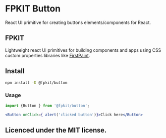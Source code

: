 # FPKIT Button

React UI primitive for creating buttons elements/components for React.

## FPKIT

Lightweight react UI primitives for building components and apps using CSS custom properties libraries like [FirstPaint](https://firstpaint.dev).

## Install

 ```bash
 npm install -D @fpkit/button
 ```

 ### Usage

 ```jsx
 import {Button } from '@fpkit/button';

 <Button onClick={ alert('clicked button')}>Click here</Button>

 ```

## Licenced under the MIT license.
